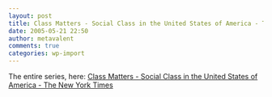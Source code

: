 ```yaml
---
layout: post
title: Class Matters - Social Class in the United States of America - The New York Times
date: 2005-05-21 22:50
author: metavalent
comments: true
categories: wp-import
---
```

The entire series, here: <a href="http://www.nytimes.com/pages/national/class/index.html">Class Matters - Social Class in the United States of America - The New York Times</a>
